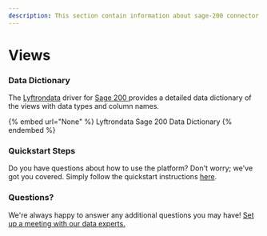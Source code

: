 ```yaml
---
description: This section contain information about sage-200 connector views information
---
```


# Views

### Data Dictionary

The [Lyftrondata](https://www.lyftrondata.com/) driver for [Sage 200](None/)[ ](https://www.lyftrondata.com/integration/sage-200/)provides a detailed data dictionary of the views with data types and column names.

{% embed url="None" %}
Lyftrondata Sage 200 Data Dictionary
{% endembed %}

### Quickstart Steps

Do you have questions about how to use the platform? Don't worry; we've got you covered. Simply follow the quickstart instructions [here](../README.md).

### Questions? <a href="#questions" id="questions"></a>

We're always happy to answer any additional questions you may have! [Set up a meeting with our data experts.](https://www.lyftrondata.com/book-a-meeting/)


